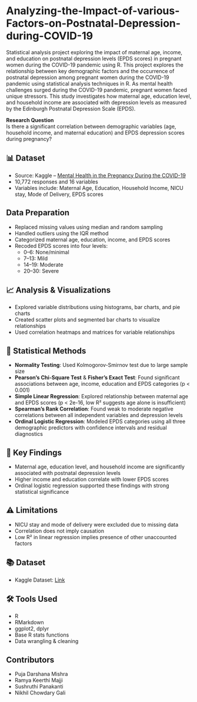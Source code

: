 # Analyzing-the-Impact-of-various-Factors-on-Postnatal-Depression-during-COVID-19
Statistical analysis project exploring the impact of maternal age, income, and education on postnatal depression levels (EPDS scores) in pregnant women during the COVID-19 pandemic using R.
This project explores the relationship between key demographic factors and the occurrence of postnatal depression among pregnant women during the COVID-19 pandemic using statistical analysis techniques in R.
As mental health challenges surged during the COVID-19 pandemic, pregnant women faced unique stressors. This study investigates how maternal age, education level, and household income are associated with depression levels as measured by the Edinburgh Postnatal Depression Scale (EPDS).

**Research Question**  
Is there a significant correlation between demographic variables (age, household income, and maternal education) and EPDS depression scores during pregnancy?

## 📊 Dataset

- Source: Kaggle – [Mental Health in the Pregnancy During the COVID-19](https://www.kaggle.com/datasets/yeganehbavafa/mental-health-in-the-pregnancy-during-the-covid-19/data)
- 10,772 responses and 16 variables
- Variables include: Maternal Age, Education, Household Income, NICU stay, Mode of Delivery, EPDS scores

##  Data Preparation

- Replaced missing values using median and random sampling
- Handled outliers using the IQR method
- Categorized maternal age, education, income, and EPDS scores
- Recoded EPDS scores into four levels:
  - 0–6: None/minimal
  - 7–13: Mild
  - 14–19: Moderate
  - 20–30: Severe

## 📈 Analysis & Visualizations

- Explored variable distributions using histograms, bar charts, and pie charts
- Created scatter plots and segmented bar charts to visualize relationships
- Used correlation heatmaps and matrices for variable relationships

## 🧪 Statistical Methods

- **Normality Testing**: Used Kolmogorov-Smirnov test due to large sample size
- **Pearson’s Chi-Square Test** & **Fisher’s Exact Test**: Found significant associations between age, income, education and EPDS categories (p < 0.001)
- **Simple Linear Regression**: Explored relationship between maternal age and EPDS scores (p < 2e-16, low R² suggests age alone is insufficient)
- **Spearman’s Rank Correlation**: Found weak to moderate negative correlations between all independent variables and depression levels
- **Ordinal Logistic Regression**: Modeled EPDS categories using all three demographic predictors with confidence intervals and residual diagnostics

## 📌 Key Findings

- Maternal age, education level, and household income are significantly associated with postnatal depression levels
- Higher income and education correlate with lower EPDS scores
- Ordinal logistic regression supported these findings with strong statistical significance

## ⚠️ Limitations

- NICU stay and mode of delivery were excluded due to missing data
- Correlation does not imply causation
- Low R² in linear regression implies presence of other unaccounted factors

## 📚 Dataset

- Kaggle Dataset: [Link](https://www.kaggle.com/datasets/yeganehbavafa/mental-health-in-the-pregnancy-during-the-covid-19)

## 🛠 Tools Used

- R
- RMarkdown
- ggplot2, dplyr
- Base R stats functions
- Data wrangling & cleaning


## Contributors
- Puja Darshana Mishra
- Ramya Keerthi Majji
- Sushruthi Panakanti
- Nikhil Chowdary Gali
